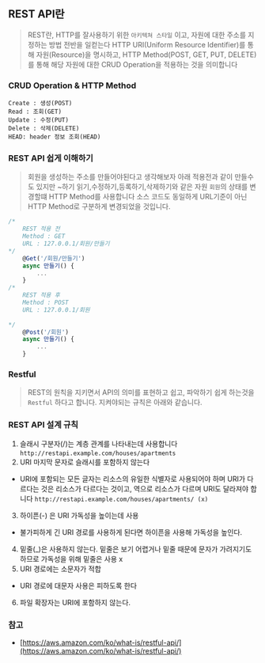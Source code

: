 ## REST API란
> REST란, HTTP를 잘사용하기 위한 `아키텍쳐 스타일` 이고, 자원에 대한 주소를 지정하는 방법 전반을 일컫는다
> HTTP URI(Uniform Resource Identifier)를 통해 자원(Resource)을 명시하고, HTTP Method(POST, GET, PUT, DELETE)를 통해 해당 자원에 대한 CRUD Operation을 적용하는 것을 의미합니다

### CRUD Operation & HTTP Method
```
Create : 생성(POST)
Read : 조회(GET)
Update : 수정(PUT)
Delete : 삭제(DELETE)
HEAD: header 정보 조회(HEAD)
```

### REST API 쉽게 이해하기
> 회원을 생성하는 주소를 만들어야된다고 생각해보자
> 아래 적용전과 같이 만들수도 있지만 ~하기 읽기,수정하기,등록하기,삭제하기와 같은 자원 `회원`의 상태를 변경할떄 HTTP Method를 사용합니다
> 소스 코드도 동일하게 URL기준이 아닌 HTTP Method로 구분하게 변경되었을 것입니다.
```js
/* 
    REST 적용 전
    Method : GET
    URL : 127.0.0.1/회원/만들기
*/
    @Get('/회원/만들기')
    async 만들기() {
        ...
    }
/*
    REST 적용 후
    Method : POST
    URL : 127.0.0.1/회원
    
*/
    @Post('/회원')
    async 만들기() {
        ...
    }
```

### Restful
> REST의 원칙을 지키면서 API의 의미를 표현하고 쉽고, 파악하기 쉽게 하는것을 `Restful` 하다고 합니다. 지켜야되는 규칙은 아래와 같습니다.

### REST API 설계 규칙
1. 슬래시 구분자(/)는 계층 관계를 나타내는데 사용합니다
``` http://restapi.example.com/houses/apartments ```
2. URI 마지막 문자로 슬래시를 포함하지 않는다
 - URI에 포함되는 모든 글자는 리소스의 유일한 식별자로 사용되어야 하며 URI가 다르다는 것은 리소스가 다르다는 것이고, 역으로 리소스가 다르며 URI도 달라져야 합니다
``` http://restapi.example.com/houses/apartments/ (x) ```
3. 하이픈(-) 은 URI 가독성을 높이는데 사용
 - 불가피하게 긴 URI 경로를 사용하게 된다면 하이픈을 사용해 가독성을 높인다.
4. 밑줄(_)은 사용하지 않는다.
밑줄은 보기 어렵거나 밑줄 때문에 문자가 가려지기도 하므로 가독성을 위해 밑줄은 사용 x
5. URI 경로에는 소문자가 적합
 - URI 경로에 대문자 사용은 피하도록 한다
6. 파일 확장자는 URI에 포함하지 않는다.

### 참고
 - [https://aws.amazon.com/ko/what-is/restful-api/](https://aws.amazon.com/ko/what-is/restful-api/)